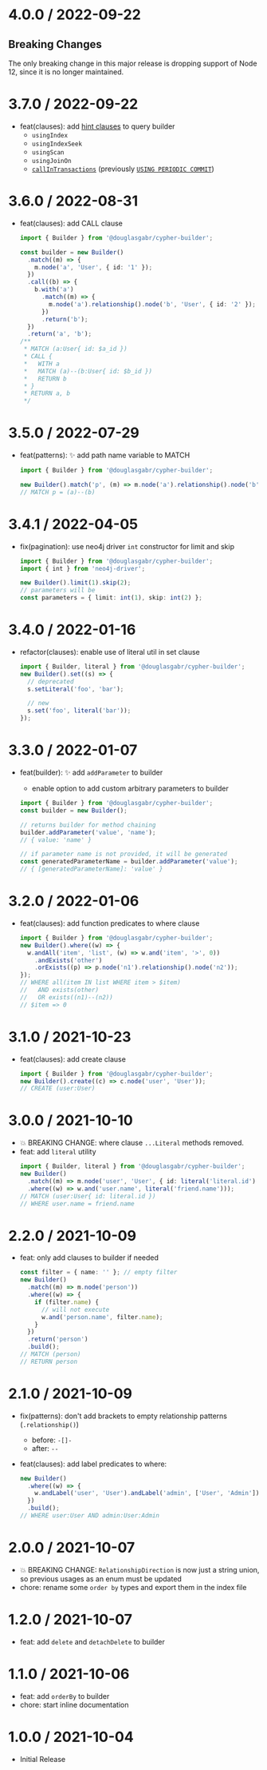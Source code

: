 # 4.0.0 / 2022-09-22

## Breaking Changes

The only breaking change in this major release is dropping support of Node 12, since it is no longer maintained.

# 3.7.0 / 2022-09-22

- feat(clauses): add [hint clauses](https://neo4j.com/docs/cypher-manual/current/query-tuning/using/) to query builder
  - `usingIndex`
  - `usingIndexSeek`
  - `usingScan`
  - `usingJoinOn`
  - [`callInTransactions`](https://neo4j.com/docs/cypher-manual/current/clauses/call-subquery/#subquery-call-in-transactions) (previously [`USING PERIODIC COMMIT`](https://neo4j.com/docs/cypher-manual/current/query-tuning/using/#query-using-periodic-commit-hint))

# 3.6.0 / 2022-08-31

- feat(clauses): add CALL clause

  ```typescript
  import { Builder } from '@douglasgabr/cypher-builder';

  const builder = new Builder()
    .match((m) => {
      m.node('a', 'User', { id: '1' });
    })
    .call((b) => {
      b.with('a')
        .match((m) => {
          m.node('a').relationship().node('b', 'User', { id: '2' });
        })
        .return('b');
    })
    .return('a', 'b');
  /**
   * MATCH (a:User{ id: $a_id })
   * CALL {
   *   WITH a
   *   MATCH (a)--(b:User{ id: $b_id })
   *   RETURN b
   * }
   * RETURN a, b
   */
  ```

# 3.5.0 / 2022-07-29

- feat(patterns): ✨ add path name variable to MATCH

  ```typescript
  import { Builder } from '@douglasgabr/cypher-builder';

  new Builder().match('p', (m) => m.node('a').relationship().node('b'));
  // MATCH p = (a)--(b)
  ```

# 3.4.1 / 2022-04-05

- fix(pagination): use neo4j driver `int` constructor for limit and skip

  ```typescript
  import { Builder } from '@douglasgabr/cypher-builder';
  import { int } from 'neo4j-driver';

  new Builder().limit(1).skip(2);
  // parameters will be
  const parameters = { limit: int(1), skip: int(2) };
  ```

# 3.4.0 / 2022-01-16

- refactor(clauses): enable use of literal util in set clause

  ```typescript
  import { Builder, literal } from '@douglasgabr/cypher-builder';
  new Builder().set((s) => {
    // deprecated
    s.setLiteral('foo', 'bar');

    // new
    s.set('foo', literal('bar'));
  });
  ```

# 3.3.0 / 2022-01-07

- feat(builder): ✨ add `addParameter` to builder

  - enable option to add custom arbitrary parameters to builder

  ```typescript
  import { Builder } from '@douglasgabr/cypher-builder';
  const builder = new Builder();

  // returns builder for method chaining
  builder.addParameter('value', 'name');
  // { value: 'name' }

  // if parameter name is not provided, it will be generated
  const generatedParameterName = builder.addParameter('value');
  // { [generatedParameterName]: 'value' }
  ```

# 3.2.0 / 2022-01-06

- feat(clauses): add function predicates to where clause
  ```typescript
  import { Builder } from '@douglasgabr/cypher-builder';
  new Builder().where((w) => {
    w.andAll('item', 'list', (w) => w.and('item', '>', 0))
      .andExists('other')
      .orExists((p) => p.node('n1').relationship().node('n2'));
  });
  // WHERE all(item IN list WHERE item > $item)
  //   AND exists(other)
  //   OR exists((n1)--(n2))
  // $item => 0
  ```

# 3.1.0 / 2021-10-23

- feat(clauses): add create clause
  ```typescript
  import { Builder } from '@douglasgabr/cypher-builder';
  new Builder().create((c) => c.node('user', 'User'));
  // CREATE (user:User)
  ```

# 3.0.0 / 2021-10-10

- 💥 BREAKING CHANGE: where clause `...Literal` methods removed.
- feat: add `literal` utility
  ```typescript
  import { Builder, literal } from '@douglasgabr/cypher-builder';
  new Builder()
    .match((m) => m.node('user', 'User', { id: literal('literal.id') }))
    .where((w) => w.and('user.name', literal('friend.name')));
  // MATCH (user:User{ id: literal.id })
  // WHERE user.name = friend.name
  ```

# 2.2.0 / 2021-10-09

- feat: only add clauses to builder if needed
  ```typescript
  const filter = { name: '' }; // empty filter
  new Builder()
    .match((m) => m.node('person'))
    .where((w) => {
      if (filter.name) {
        // will not execute
        w.and('person.name', filter.name);
      }
    })
    .return('person')
    .build();
  // MATCH (person)
  // RETURN person
  ```

# 2.1.0 / 2021-10-09

- fix(patterns): don't add brackets to empty relationship patterns (`.relationship()`)
  - before: `-[]-`
  - after: `--`
- feat(clauses): add label predicates to where:

  ```typescript
  new Builder()
    .where((w) => {
      w.andLabel('user', 'User').andLabel('admin', ['User', 'Admin']);
    })
    .build();
  // WHERE user:User AND admin:User:Admin
  ```

# 2.0.0 / 2021-10-07

- 💥 BREAKING CHANGE: `RelationshipDirection` is now just a string union, so previous usages as an enum must be updated
- chore: rename some `order by` types and export them in the index file

# 1.2.0 / 2021-10-07

- feat: add `delete` and `detachDelete` to builder

# 1.1.0 / 2021-10-06

- feat: add `orderBy` to builder
- chore: start inline documentation

# 1.0.0 / 2021-10-04

- Initial Release
